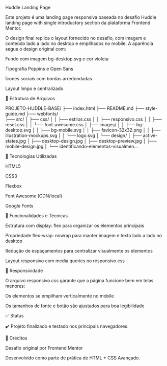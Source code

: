 Huddle Landing Page

Este projeto é uma landing page responsiva baseada no desafio Huddle landing page with single introductory section da plataforma Frontend Mentor.

O design final replica o layout fornecido no desafio, com imagem e conteúdo lado a lado no desktop e empilhados no mobile. A aparência segue o design original com:

Fundo com imagem bg-desktop.svg e cor violeta

Tipografia Poppins e Open Sans

Ícones sociais com bordas arredondadas

Layout limpo e centralizado

📁 Estrutura de Arquivos

PROJETO-HUDDLE-BASE/
├── index.html
├── README.md
├── style-guide.md
├── webfonts/           
├── src/
│   ├── css/
│   │   ├── estilos.css
│   │   ├── responsivo.css
│   │   ├── reset.css
│   │   └── font-awesome.css
│   ├── images/
│   │   ├── bg-desktop.svg
│   │   ├── bg-mobile.svg
│   │   ├── favicon-32x32.png
│   │   ├── illustration-mockups.svg
│   │   └── logo.svg
│   └── design/
│       ├── active-states.jpg
│       ├── desktop-design.jpg
│       ├── desktop-preview.jpg
│       ├── mobile-design.jpg
│       └── identificando-elementos-visualmen...

🚀 Tecnologias Utilizadas

HTML5

CSS3

Flexbox

Font Awesome (CDN/local)

Google Fonts

🧩 Funcionalidades e Técnicas

Estrutura com display: flex para organizar os elementos principais

Propriedade flex-wrap: nowrap para manter imagem e texto lado a lado no desktop

Redução de espaçamentos para centralizar visualmente os elementos

Layout responsivo com media queries no responsivo.css

📱 Responsividade

O arquivo responsivo.css garante que a página funcione bem em telas menores:

Os elementos se empilham verticalmente no mobile

Os tamanhos de fonte e botão são ajustados para boa legibilidade

✅ Status

✔️ Projeto finalizado e testado nos principais navegadores.

📌 Créditos

Desafio original por Frontend Mentor

Desenvolvido como parte de prática de HTML + CSS Avançado.
